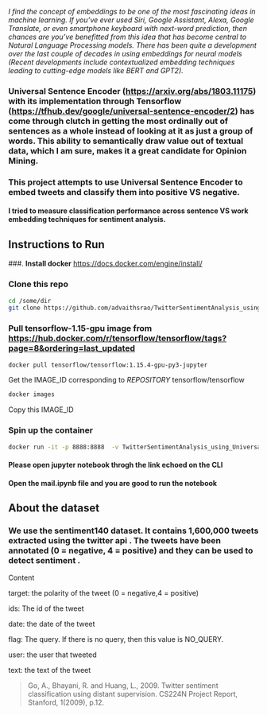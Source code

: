 
*I find the concept of embeddings to be one of the most fascinating ideas in machine learning. If you’ve ever used Siri, Google Assistant, Alexa, Google Translate, or even smartphone keyboard with next-word prediction, then chances are you’ve benefitted from this idea that has become central to Natural Language Processing models. There has been quite a development over the last couple of decades in using embeddings for neural models (Recent developments include contextualized embedding techniques leading to cutting-edge models like BERT and GPT2).*

### Universal Sentence Encoder (https://arxiv.org/abs/1803.11175) with its implementation through Tensorflow (https://tfhub.dev/google/universal-sentence-encoder/2) has come through clutch in getting the most ordinally out of sentences as a whole instead of looking at it as just a group of words. This ability to semantically draw value out of textual data, which I am sure, makes it a great candidate for **Opinion Mining**.


### This project attempts to use Universal Sentence Encoder to embed tweets and classify them into positive VS negative.
#### I tried to measure classification performance across sentence VS work embedding techniques for sentiment analysis.

## Instructions to Run
###. **Install docker**
https://docs.docker.com/engine/install/

### Clone this repo
```bash
cd /some/dir
git clone https://github.com/advaithsrao/TwitterSentimentAnalysis_using_UniversalSentenceEncoder.git
```

### Pull tensorflow-1.15-gpu image from **https://hub.docker.com/r/tensorflow/tensorflow/tags?page=8&ordering=last_updated**
```bash
docker pull tensorflow/tensorflow:1.15.4-gpu-py3-jupyter
```

Get the IMAGE_ID corresponding to *REPOSITORY* tensorflow/tensorflow
```bash
docker images
```

Copy this IMAGE_ID

### Spin up the container
```bash
docker run -it -p 8888:8888  -v TwitterSentimentAnalysis_using_UniversalSentenceEncoder:/tf <IMAGE_ID>
```

#### Please open jupyter notebook throgh the link echoed on the CLI

#### Open the mail.ipynb file and you are good to run the notebook

## About the dataset

### We use the sentiment140 dataset. It contains 1,600,000 tweets extracted using the twitter api . The tweets have been annotated (0 = negative, 4 = positive) and they can be used to detect sentiment .

Content

target: the polarity of the tweet (0 = negative,4 = positive)

ids: The id of the tweet

date: the date of the tweet

flag: The query. If there is no query, then this value is NO_QUERY.

user: the user that tweeted

text: the text of the tweet

>Go, A., Bhayani, R. and Huang, L., 2009. Twitter sentiment classification using distant supervision. CS224N Project Report, Stanford, 1(2009), p.12.

